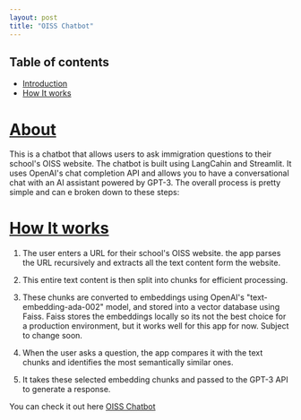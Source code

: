 ```yaml
---
layout: post
title: "OISS Chatbot"
---
```


## Table of contents
- [Introduction](#introduction)
- [How It works](#how-it-works)

# [About](#introduction)

This is a chatbot that allows users to ask immigration questions to their school's OISS website. The chatbot is built using LangCahin and Streamlit. It uses OpenAI's chat completion API and  allows you to have a conversational chat with an AI assistant powered by GPT-3. The overall process is pretty simple and can e broken down to these steps:

# [How It works](#how-it-works)

1. The user enters a URL for their school's OISS website. the app parses the URL recursively and extracts all the text content form the website.

2. This entire text content is then split into chunks for efficient processing.

3. These chunks are converted to embeddings using OpenAI's "text-embedding-ada-002" model, and stored into a vector database using Faiss. Faiss stores  the embeddings locally so its not the best choice for a production environment, but it works well for this app for now. Subject to change soon.

4. When the user asks a question, the app compares it with the text chunks and identifies the most semantically similar ones. 

5. It takes these selected embedding chunks and passed to the GPT-3 API to generate a response.

You can check it out here [OISS Chatbot](https://chat-with-oiss.streamlit.app/)